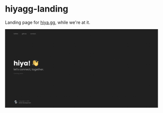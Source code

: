 # hiyagg-landing

Landing page for [hiya.gg](https://hiya.gg), while we're at it.

[![Preview](.github/assets/preview.png)](https://hiya.gg)